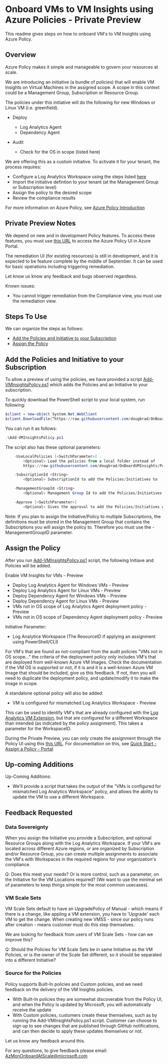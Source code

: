 # Onboard VMs to VM Insights using Azure Policies - Private Preview

This readme gives steps on how to onboard VM's to VM Insights using Azure Policy. 

## Overview

Azure Policy makes it simple and manageable to govern your resources at scale.

We are introducing an initiative (a bundle of policies) that will enable VM Insights on Virtual Machines in the assigned scope. A scope in this context could be a Management Group, Subscription or Resource Group.

The policies under this initiative will do the following for new Windows or Linux VM (i.e. greenfield).
- Deploy
  - Log Analytics Agent
  - Dependency Agent
   
- Audit
  - Check for the OS in scope (listed here)

We are offering this as a custom initiative. To activate it for your tenant, the process requires: 
- Configure a Log Analytics Workspace using the steps listed [here](https://github.com/dougbrad/OnBoardVMInsights/blob/master/README.md)
- Import the initiative defintion to your tenant (at the Management Group or Subscription level)
- Assign the policy to the desired scope
- Review the compliance results

For more information on Azure Policy, see [Azure Policy Introduction](https://docs.microsoft.com/en-us/azure/azure-policy/azure-policy-introduction)

## Private Preview Notes

We depend on new and in development Policy features. To access these features, you must use [this URL](https://ms.portal.azure.com/?microsoft_azure_policy_remediation=true#blade/Microsoft_Azure_Policy/PolicyMenuBlade/Remediation) to access the Azure Policy UI in Azure Portal.

The remediation UI (for existing resources) is still in development, and it is expected to be feature complete by the middle of September. It can be used for basic operations including triggering remediation.

Let know us know any feedback and bugs observed regardless.

Known issues:
- You cannot trigger remediation from the Compliance view, you must use the remediation view.

## Steps To Use
We can organize the steps as follows:
- [Add the Policies and Initiative to your Subscription](#add-the-policies-and-initiative-to-your-subscription)
- [Assign the Policy](#assign-the-policy)

## Add the Policies and Initiative to your Subscription

To allow a preview of using the policies, we have provided a script [Add-VMInsightsPolicy.ps1](Add-VMInsightsPolicy.ps1) which adds the Policies and an Initiative to your subscription.

To quickly download the PowerShell script to your local system, run following:
```powershell
$client = new-object System.Net.WebClient
$client.DownloadFile(“https://raw.githubusercontent.com/dougbrad/OnBoardVMInsights/Policy/Policy/Add-VMInsightsPolicy.ps1”,“Add-VMInsightsPolicy.ps1”) 
``` 

You can run it as follows:
```powershell
.\Add-VMInsightsPolicy.ps1
```
The script also has these optional parameters:
```powershell
    -UseLocalPolicies [<SwitchParameter>]
        <Optional> Load the policies from a local folder instead of
        https://raw.githubusercontent.com/dougbrad/OnBoardVMInsights/Policy/Policy/

    -SubscriptionId <String>
        <Optional> SubscriptionId to add the Policies/Initiatives to

    -ManagementGroupId <String>
        <Optional> Management Group Id to add the Policies/Initiatives to

    -Approve [<SwitchParameter>]
        <Optional> Gives the approval to add the Policies/Initiatives without any prompt
```

Note: If you plan to assign the Initiative/Policy to multiple Subscriptions, the definitions must be stored in the Management Group that contains the Subscriptions you will assign the policy to. Therefore you must use the -ManagementGroupID parameter.

## Assign the Policy
After you run [Add-VMInsightsPolicy.ps1](Add-VMInsightsPolicy.ps1) script, the following Initiave and Policies will be added.

Enable VM Insights for VMs - Preview
- Deploy Log Analytics Agent for Windows VMs - Preview
- Deploy Log Analytics Agent for Linux VMs - Preview
- Deploy Dependency Agent for Windows VMs - Preview
- Deploy Dependency Agent for Linux VMs - Preview
- VMs not in OS scope of Log Analytics Agent deployment policy - Preview
- VMs not in OS scope of Dependency Agent deployment policy - Preview

Initiative Parameter:
- Log Analytice Workspace (The ResourceID if applying an assignment using PowerShell/CLI)

For VM's that are found as not-compliant from the audit policies "VMs not in OS scope..." the criteria of the deployment policy only includes VM's that are deployed from well-known Azure VM Images.
Check the documentation if the VM OS is supported or not, if it is and it is a well-known Azure VM Image that should be included, give us this feedback. If not, then you will need to duplicate the deployment policy, and update/modify it to make the image in scope.

A standalone optional policy will also be added:
- VM is configured for mismatched Log Analytics Workspace - Preview

This can be used to identify VM's that are already configured with the [Log Analytics VM Extension](https://docs.microsoft.com/en-us/azure/virtual-machines/extensions/oms-windows), but that are configured for a different Workspace than intended (as indicated by the policy assignment).
This takes a parameter for the WorkspaceID.

During the Private Preview, you can only create the assignment through the Policy UI using this [this URL](https://ms.portal.azure.com/?microsoft_azure_policy_remediation=true#blade/Microsoft_Azure_Policy/PolicyMenuBlade/Remediation). For documentation on this, see [Quick Start - Assign a Policy - Portal](https://docs.microsoft.com/en-us/azure/azure-policy/assign-policy-definition)

## Up-coming Additions

Up-Coming Additions:
- We'll provide a script that takes the output of the "VMs is configured for mismatched Log Analytics Workspace" policy, and allows the ability to update the VM to use a different Workspace.

## Feedback Requested

### Data Sovereignty
When you assign the Initiative you provide a Subscription, and optional Resource Groups along with the Log Analytics Workspace.
If your VM's are located across different Azure regions, or are organized by Subscription and/or Resource Group, you can create multiple assignments to associate the VM's with Workspaces in the required regions for your organization's compliance.

Q: Does this meet your needs? Or is more control, such as a parameter, on the Initiative for the VM Locations required? (We want to use the minimal set of parameters to keep things simple for the most common usecases).

### VM Scale Sets
VM Scale Sets default to have an UpgradePolicy of Manual - which means if there is a change, like appling a VM extension, you have to 'Upgrade' each VM to get the change. 
When creating new VMSS - since our policy runs after creation - means customer must do this step themselves.

We are looking for feedback from users of VM Scale Sets - how can we improve this?

Q: Should the Policies for VM Scale Sets be in same Initiative as the VM Policies, or is the owner of the Scale Set different, so it should be separated into a different Initiative?

### Source for the Policies
Policy supports Built-In policies and Custom policies, and we need feedback on the delivery of the VM Insights policies.
- With Built-In policies they are somewhat discoverable from the Policy UI, and when the Policy is updated by Microsoft, you will automatically receive the update
- With Custom policies, customers create these themselves, such as by running the Add-VMInsightsPolicy.ps1 script. Customer can choose to sign up to see changes that are published through GitHub notifications, and can then decide to apply these updates themselves or not.

Let us know any feedback around this.

For any questions, to give feedback please email: AzMonOnboardAtScale@microsoft.com
